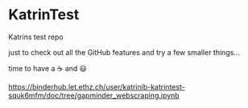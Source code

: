 # KatrinTest
Katrins test repo

just to check out all the GitHub features and try a few smaller things...

time to have a ☕ and 😃


https://binderhub.let.ethz.ch/user/katrinib-katrintest-squk6mfm/doc/tree/gapminder_webscraping.ipynb
